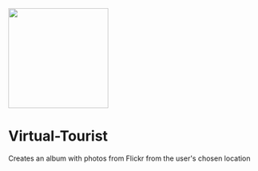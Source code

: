<img src="https://github.com/reyesm93/Virtual-Tourist/blob/master/README-image/Screenshot%202017-12-02%2020.39.34_preview.png" width="200">

# Virtual-Tourist
Creates an album with photos from Flickr from the user's chosen location
